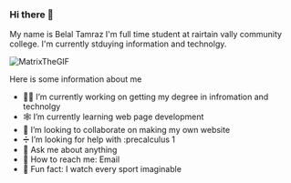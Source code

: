 ### Hi there 👋
My name is Belal Tamraz I'm full time student at rairtain vally community college. I'm currently stduying information and technolgy.

![MatrixTheGIF](https://user-images.githubusercontent.com/112657236/188039745-15c1f769-8f5e-4d64-bead-dbe3cdddac73.gif)


Here is some information about me

- 👨‍💻 I’m currently working on getting my degree in infromation and technolgy 
- 🕸️ I’m currently learning web page development 
- 👯 I’m looking to collaborate on making my own website
- ➗ I’m looking for help with :precalculus 1
- 💬 Ask me about anything 
- 📧 How to reach me: Email
- 🏈 Fun fact: I watch every sport imaginable 

